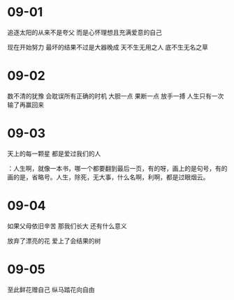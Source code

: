 # 09-01

追逐太阳的从来不是夸父 而是心怀理想且充满爱意的自己

现在开始努力 最坏的结果不过是大器晚成 天不生无用之人 底不生无名之草

# 09-02

数不清的犹豫 会耽误所有正确的时机 大胆一点 果断一点 放手一搏 人生只有一次 输了再赢回来

# 09-03

天上的每一颗星 都是爱过我们的人

：人生啊，就像一本书，哪一个都要翻到最后一页，有的呀，画上的是句号，有的画的是，省略号。人生，除死，无大事，什么名啊，利啊，都是过眼烟云。

# 09-04

如果父母依旧辛苦 那我们长大 还有什么意义

放弃了漂亮的花 爱上了会结果的树

# 09-05

至此鲜花赠自己 纵马踏花向自由